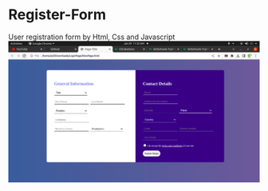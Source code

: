 # Register-Form
User registration form by Html, Css and Javascript
![alt text](Screenshot_2023.png)
